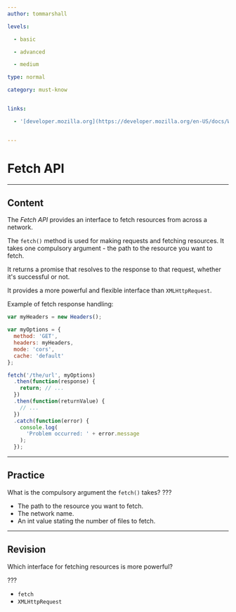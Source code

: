 ```yaml
---
author: tommarshall

levels:

  - basic

  - advanced

  - medium

type: normal

category: must-know


links:

  - '[developer.mozilla.org](https://developer.mozilla.org/en-US/docs/Web/API/Fetch_API/Using_Fetch){website}'


---
```


# Fetch API

---

## Content

The _Fetch API_ provides an interface to fetch resources from across a network.

The `fetch()` method is used for making requests and fetching resources. It takes one compulsory argument - the path to the resource you want to fetch.

It returns a promise that resolves to the response to that request, whether it's successful or not.

It provides a more powerful and flexible interface than `XMLHttpRequest`.

Example of fetch response handling:

```javascript
var myHeaders = new Headers();

var myOptions = {
  method: 'GET',
  headers: myHeaders,
  mode: 'cors',
  cache: 'default'
};

fetch('/the/url', myOptions)
  .then(function(response) {
    return; // ...
  })
  .then(function(returnValue) {
    // ...
  })
  .catch(function(error) {
    console.log(
      'Problem occurred: ' + error.message
    );
  });
```

---

## Practice

What is the compulsory argument the `fetch()` takes? ???

- The path to the resource you want to fetch.
- The network name.
- An int value stating the number of files to fetch.

---

## Revision

Which interface for fetching resources is more powerful?

???

- `fetch`
- `XMLHttpRequest`
